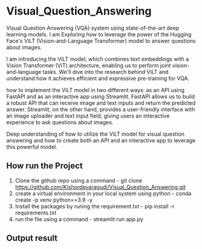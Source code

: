 # Visual_Question_Answering

Visual Question Answering (VQA) system using state-of-the-art deep learning models. I am Exploring how to leverage the power of the Hugging Face's ViLT (Vision-and-Language Transformer) model to answer questions about images.

I am introducing the ViLT model, which combines text embeddings with a Vision Transformer (ViT) architecture, enabling us to perform joint vision-and-language tasks. We'll dive into the research behind ViLT and understand how it achieves efficient and expressive pre-training for VQA.

how to implement the ViLT model in two different ways: as an API using FastAPI and as an interactive app using Streamlit. FastAPI allows us to build a robust API that can receive image and text inputs and return the predicted answer. Streamlit, on the other hand, provides a user-friendly interface with an image uploader and text input field, giving users an interactive experience to ask questions about images.

Deep understanding of how to utilize the ViLT model for visual question answering and how to create both an API and an interactive app to leverage this powerful model.

## How run the Project
1. Clone the github repo using a command - git clone https://github.com/Kishordevaragudi/Visual_Question_Answering.git
2. create a virtual environment in your local system using python - conda create -p venv python==3.9 -y
3. Install the packages by runing the requirement.txt - pip install -r requirements.txt
4. run the file using a command - streamlit run app.py

## Output result 

